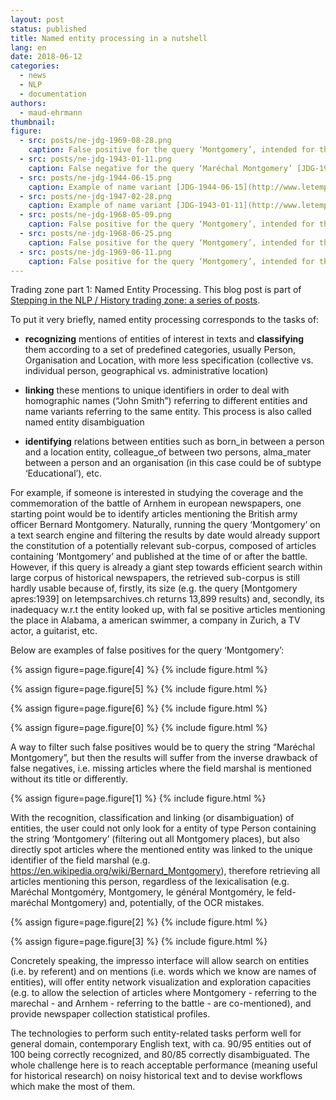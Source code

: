 ```yaml
---
layout: post
status: published
title: Named entity processing in a nutshell
lang: en
date: 2018-06-12
categories:
  - news
  - NLP
  - documentation
authors:
  - maud-ehrmann
thumbnail:
figure:
  - src: posts/ne-jdg-1969-08-28.png
    caption: False positive for the query ‘Montgomery’, intended for the Marechal [JDG-1969-08-28](http://www.letempsarchives.ch/page/JDG_1969_08_28/13/article/8199721/Montgomery)
  - src: posts/ne-jdg-1943-01-11.png
    caption: False negative for the query ‘Maréchal Montgomery’ [JDG-1943-01-11](http://www.letempsarchives.ch/page/JDG_1943_01_11/6/article/7041514/Montgomery)
  - src: posts/ne-jdg-1944-06-15.png
    caption: Example of name variant [JDG-1944-06-15](http://www.letempsarchives.ch/page/JDG_1944_06_15/8/article/7193667/Montgomery)
  - src: posts/ne-jdg-1947-02-28.png
    caption: Example of name variant [JDG-1943-01-11](http://www.letempsarchives.ch/page/JDG_1947_02_28/2/article/7475231/Montgomery)
  - src: posts/ne-jdg-1968-05-09.png
    caption: False positive for the query ‘Montgomery’, intended for the Marechal [JDG-1968-05-09](http://www.letempsarchives.ch/page/JDG_1968_05_09/5/article/8095314/Montgomery)
  - src: posts/ne-jdg-1968-06-25.png
    caption: False positive for the query ‘Montgomery’, intended for the Marechal [JDG-1968-06-25](http://www.letempsarchives.ch/page/JDG_1968_06_25/5/article/8103554/Montgomery)
  - src: posts/ne-jdg-1969-06-11.png
    caption: False positive for the query ‘Montgomery’, intended for the Marechal [JDG-1969-06-11](http://www.letempsarchives.ch/page/JDG_1969_06_11/6/article/8181579/Montgomery)
---
```


Trading zone part 1: Named Entity Processing. This blog post is part of [Stepping in the NLP / History trading zone: a series of posts](/news/2018/06/11/tradingzone-umbrella.html).

<!-- more -->

To put it very briefly, named entity processing corresponds to the tasks of:

- **recognizing** mentions of entities of interest in texts and **classifying** them according to a set of predefined categories, usually Person, Organisation and Location, with more less specification (collective vs. individual person, geographical vs. administrative location)

- **linking** these mentions to unique identifiers in order to deal with homographic names (“John Smith”) referring to different entities and name variants referring to the same entity. This process is also called named entity disambiguation

- **identifying** relations between entities such as born_in between a person and a location entity, colleague_of between two persons, alma_mater between a person and an organisation (in this case could be of subtype ‘Educational’), etc.

For example, if someone is interested in studying the coverage and the commemoration of the battle of Arnhem in european newspapers, one starting point would be to identify articles mentioning the British army officer Bernard Montgomery. Naturally, running the query ‘Montgomery’ on a text search engine and filtering the results by date would already support the constitution of a potentially relevant sub-corpus, composed of articles containing ‘Montgomery’ and published at the time of or after the battle. However, if this query is already a giant step towards efficient search within large corpus of historical newspapers, the retrieved sub-corpus is still hardly usable because of, firstly, its size (e.g. the query [Montgomery apres:1939] on letempsarchives.ch returns 13,899 results) and, secondly, its inadequacy w.r.t the entity looked up, with fal se positive articles mentioning the place in Alabama, a american swimmer, a company in Zurich, a TV actor, a guitarist, etc.

Below are examples of false positives for the query ‘Montgomery’:

{% assign figure=page.figure[4] %}
{% include figure.html %}

{% assign figure=page.figure[5] %}
{% include figure.html %}

{% assign figure=page.figure[6] %}
{% include figure.html %}

{% assign figure=page.figure[0] %}
{% include figure.html %}

A way to filter such false positives would be to query the string “Maréchal Montgomery”, but then the results will suffer from the inverse drawback of false negatives, i.e. missing articles where the field marshal is mentioned without its title or differently.

{% assign figure=page.figure[1] %}
{% include figure.html %}

With the recognition, classification and linking (or disambiguation) of entities, the user could not only look for a entity of type Person containing the string ‘Montgomery’ (filtering out all Montgomery places), but also directly spot articles where the mentioned entity was linked to the unique identifier of the field marshal (e.g. https://en.wikipedia.org/wiki/Bernard_Montgomery), therefore retrieving all articles mentioning this person, regardless of the lexicalisation (e.g. Maréchal Montgoméry, Montgomery, le général Montgoméry, le feld-maréchal Montgomery) and, potentially, of the OCR mistakes.

{% assign figure=page.figure[2] %}
{% include figure.html %}

{% assign figure=page.figure[3] %}
{% include figure.html %}

Concretely speaking, the impresso interface will allow search on entities (i.e. by referent) and on mentions (i.e. words which we know are names of entities), will offer entity network visualization and exploration capacities (e.g. to allow the selection of articles where Montgomery - referring to the marechal - and Arnhem - referring to the battle - are co-mentioned), and provide newspaper collection statistical profiles.

The technologies to perform such entity-related tasks perform well for general domain, contemporary English text, with ca. 90/95 entities out of 100 being correctly recognized, and 80/85 correctly disambiguated. The whole challenge here is to reach acceptable performance (meaning useful for historical research) on noisy historical text and to devise workflows which make the most of them.
